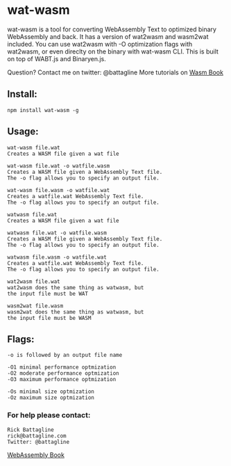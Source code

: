 # wat-wasm
wat-wasm is a tool for converting WebAssembly Text to optimized binary WebAssembly and back.  It has a version of wat2wasm and wasm2wat included.  You can use wat2wasm with -O optimization flags with wat2wasm, or even direclty on the binary with wat-wasm CLI.  This is built on top of WABT.js and Binaryen.js.

Question?  Contact me on twitter: @battagline
More tutorials on [Wasm Book](https://wasmbook.com)

## Install:
`npm install wat-wasm -g`

## Usage:
    wat-wasm file.wat
    Creates a WASM file given a wat file
    
    wat-wasm file.wat -o watfile.wasm
    Creates a WASM file given a WebAssembly Text file.
    The -o flag allows you to specify an output file.

    wat-wasm file.wasm -o watfile.wat
    Creates a watfile.wat WebAssembly Text file.
    The -o flag allows you to specify an output file.

    watwasm file.wat
    Creates a WASM file given a wat file
    
    watwasm file.wat -o watfile.wasm
    Creates a WASM file given a WebAssembly Text file.
    The -o flag allows you to specify an output file.

    watwasm file.wasm -o watfile.wat
    Creates a watfile.wat WebAssembly Text file.
    The -o flag allows you to specify an output file.

    wat2wasm file.wat
    wat2wasm does the same thing as watwasm, but
    the input file must be WAT

    wasm2wat file.wasm
    wasm2wat does the same thing as watwasm, but
    the input file must be WASM

## Flags:
    -o is followed by an output file name

    -O1 minimal performance optmization
    -O2 moderate performance optmization
    -O3 maximum performance optmization

    -Os minimal size optmization
    -Oz maximum size optmization


### For help please contact:
    Rick Battagline
    rick@battagline.com
    Twitter: @battagline
    
[WebAssembly Book](http://wasmbook.com)

